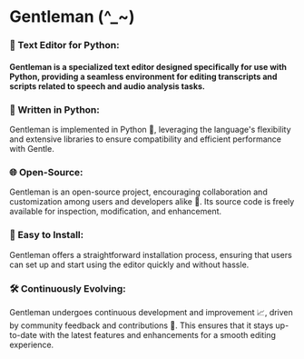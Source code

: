 # Gentleman (^_~)
###             📝 Text Editor for Python: 
#### Gentleman is a specialized text editor designed specifically for use with Python, providing a seamless environment for editing transcripts and scripts related to speech and audio analysis tasks.

###             🐍 Written in Python: 
Gentleman is implemented in Python 🐍, leveraging the language's flexibility and extensive libraries to ensure compatibility and efficient performance with Gentle.

###             🌐 Open-Source: 
Gentleman is an open-source project, encouraging collaboration and customization among users and developers alike 🤝. Its source code is freely available for inspection, modification, and enhancement.

###             🚀 Easy to Install: 
Gentleman offers a straightforward installation process, ensuring that users can set up and start using the editor quickly and without hassle.

###             🛠️ Continuously Evolving: 
Gentleman undergoes continuous development and improvement 📈, driven by community feedback and contributions 💬. This ensures that it stays up-to-date with the latest features and enhancements for a smooth editing experience.
